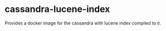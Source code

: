 # cassandra-lucene-index
Provides a docker image for the cassandra with lucene index compiled to it.
